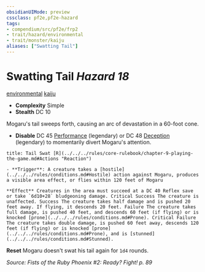 ```yaml
---
obsidianUIMode: preview
cssclass: pf2e,pf2e-hazard
tags:
- compendium/src/pf2e/frp2
- trait/hazard/environmental
- trait/monster/kaiju
aliases: ["Swatting Tail"]
---
```

# Swatting Tail *Hazard 18*  
[environmental](environmental.md)  [kaiju](kaiju-frp2.md)  

- **Complexity** Simple
- **Stealth** DC 10  

Mogaru's tail sweeps forth, causing an arc of devastation in a 60-foot cone.

- **Disable** DC 45 [Performance](../../skills.md#Performance) (legendary) or DC 48 [Deception](../../skills.md#Deception) (legendary) to momentarily divert Mogaru's attention.  
     
```ad-embed-ability
title: Tail Swat [R](../../../rules/core-rulebook/chapter-9-playing-the-game.md#Actions "Reaction")

- **Trigger**: A creature takes a [hostile](../../../rules/conditions.md#Hostile) action against Mogaru, produces a visible area effect, or flies within 120 feet of Mogaru

**Effect** Creatures in the area must succeed at a DC 40 Reflex save or take `6d10+28` bludgeoning damage. Critical Success The creature is unaffected. Success The creature takes half damage and is pushed 20 feet away. If flying, it descends 20 feet. Failure The creature takes full damage, is pushed 40 feet, and descends 60 feet (if flying) or is knocked [prone](../../../rules/conditions.md#Prone). Critical Failure The creature takes double damage, is pushed 60 feet away, descends 120 feet (if flying) or is knocked [prone](../../../rules/conditions.md#Prone), and is [stunned](../../../rules/conditions.md#Stunned).
```

**Reset** Mogaru doesn't swat his tail again for `1d4` rounds.  

*Source: Fists of the Ruby Phoenix #2: Ready? Fight! p. 89*
